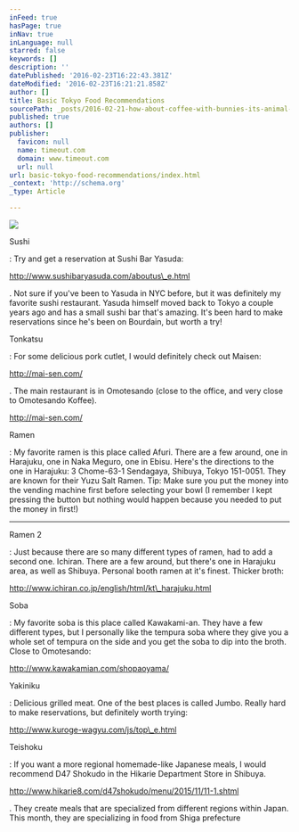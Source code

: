 ```yaml
---
inFeed: true
hasPage: true
inNav: true
inLanguage: null
starred: false
keywords: []
description: ''
datePublished: '2016-02-23T16:22:43.381Z'
dateModified: '2016-02-23T16:21:21.858Z'
author: []
title: Basic Tokyo Food Recommendations
sourcePath: _posts/2016-02-21-how-about-coffee-with-bunnies-its-animal-cafes-galore-in-t.md
published: true
authors: []
publisher:
  favicon: null
  name: timeout.com
  domain: www.timeout.com
  url: null
url: basic-tokyo-food-recommendations/index.html
_context: 'http://schema.org'
_type: Article

---
```

![](https://media.timeout.com/images/102852954/750/422/image.jpg)

Sushi

: Try and get a reservation at Sushi Bar Yasuda: 

http://www.sushibaryasuda.com/aboutus\_e.html

. Not sure if you've been to Yasuda in NYC before, but it was definitely my favorite sushi restaurant. Yasuda himself moved back to Tokyo a couple years ago and has a small sushi bar that's amazing. It's been hard to make reservations since he's been on Bourdain, but worth a try!

**[][0]**

Tonkatsu

: For some delicious pork cutlet, I would definitely check out Maisen: 

http://mai-sen.com/

. The main restaurant is in Omotesando (close to the office, and very close to Omotesando Koffee). 

http://mai-sen.com/

**[][1][][1]**

Ramen

: My favorite ramen is this place called Afuri. There are a few around, one in Harajuku, one in Naka Meguro, one in Ebisu. Here's the directions to the one in Harajuku: 3 Chome-63-1 Sendagaya, Shibuya, Tokyo 151-0051\. They are known for their Yuzu Salt Ramen. Tip: Make sure you put the money into the vending machine first before selecting your bowl (I remember I kept pressing the button but nothing would happen because you needed to put the money in first!)

****

Ramen 2

: Just because there are so many different types of ramen, had to add a second one. Ichiran. There are a few around, but there's one in Harajuku area, as well as Shibuya. Personal booth ramen at it's finest. Thicker broth: 

http://www.ichiran.co.jp/english/html/kt\_harajuku.html

**[][2]**

Soba

: My favorite soba is this place called Kawakami-an. They have a few different types, but I personally like the tempura soba where they give you a whole set of tempura on the side and you get the soba to dip into the broth. Close to Omotesando: 

http://www.kawakamian.com/shopaoyama/

**[][3]**

Yakiniku

: Delicious grilled meat. One of the best places is called Jumbo. Really hard to make reservations, but definitely worth trying: 

http://www.kuroge-wagyu.com/js/top\_e.html

**[][4]**

Teishoku

: If you want a more regional homemade-like Japanese meals, I would recommend D47 Shokudo in the Hikarie Department Store in Shibuya. 

http://www.hikarie8.com/d47shokudo/menu/2015/11/11-1.shtml

**[][5]**

. They create meals that are specialized from different regions within Japan. This month, they are specializing in food from Shiga prefecture

[0]: http://www.sushibaryasuda.com/aboutus_e.html
[1]: http://mai-sen.com/
[2]: http://www.ichiran.co.jp/english/html/kt_harajuku.html
[3]: http://www.kawakamian.com/shopaoyama/
[4]: http://www.kuroge-wagyu.com/js/top_e.html
[5]: http://www.hikarie8.com/d47shokudo/menu/2015/11/11-1.shtml